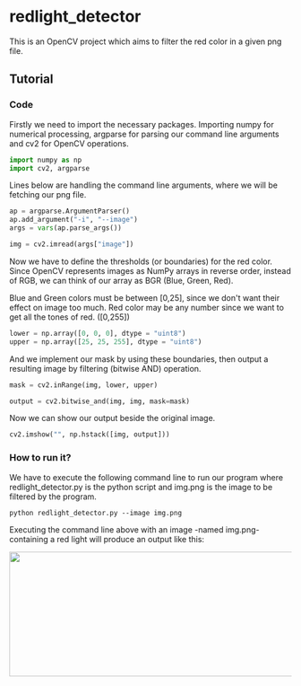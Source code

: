 # redlight_detector

This is an OpenCV project which aims to filter the red color in a given png file.


## Tutorial


### Code

Firstly we need to import the necessary packages. Importing numpy for numerical processing, argparse for parsing our command line arguments and cv2 for OpenCV operations.

```python
import numpy as np
import cv2, argparse
```
Lines below are handling the command line arguments, where we will be fetching our png file.

```python
ap = argparse.ArgumentParser()
ap.add_argument("-i", "--image")
args = vars(ap.parse_args())

img = cv2.imread(args["image"])
```

Now we have to define the thresholds (or boundaries) for the red color. Since OpenCV represents images as NumPy arrays in reverse order, instead of RGB, we can think of our array as BGR (Blue, Green, Red).

Blue and Green colors must be between [0,25], since we don't want their effect on image too much.
Red color may be any number since we want to get all the tones of red. ([0,255])

```python
lower = np.array([0, 0, 0], dtype = "uint8")
upper = np.array([25, 25, 255], dtype = "uint8")
```

And we implement our mask by using these boundaries, then output a resulting image by filtering (bitwise AND) operation.

```python
mask = cv2.inRange(img, lower, upper)

output = cv2.bitwise_and(img, img, mask=mask)
```

Now we can show our output beside the original image.

```python
cv2.imshow("", np.hstack([img, output]))
```


### How to run it?

We have to execute the following command line to run our program where redlight_detector.py is the python script and img.png is the image to be filtered by the program.

```
python redlight_detector.py --image img.png
```


Executing the command line above with an image -named img.png- containing a red light will produce an output like this:

<p align="center">
  <img width="519" height="222" src="https://image.ibb.co/izHNMo/Ekran_G_r_nt_s_2018_07_15_04_24_11.png">
</p>




